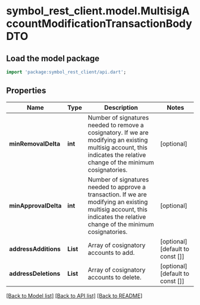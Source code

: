 # symbol_rest_client.model.MultisigAccountModificationTransactionBodyDTO

## Load the model package
```dart
import 'package:symbol_rest_client/api.dart';
```

## Properties
Name | Type | Description | Notes
------------ | ------------- | ------------- | -------------
**minRemovalDelta** | **int** | Number of signatures needed to remove a cosignatory. If we are modifying an existing multisig account, this indicates the relative change of the minimum cosignatories.  | [optional] 
**minApprovalDelta** | **int** | Number of signatures needed to approve a transaction. If we are modifying an existing multisig account, this indicates the relative change of the minimum cosignatories.  | [optional] 
**addressAdditions** | **List<String>** | Array of cosignatory accounts to add. | [optional] [default to const []]
**addressDeletions** | **List<String>** | Array of cosignatory accounts to delete. | [optional] [default to const []]

[[Back to Model list]](../README.md#documentation-for-models) [[Back to API list]](../README.md#documentation-for-api-endpoints) [[Back to README]](../README.md)


